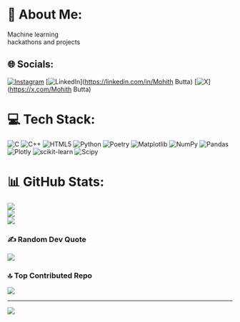 # 💫 About Me:
Machine learning <br>hackathons and projects<br>


## 🌐 Socials:
[![Instagram](https://img.shields.io/badge/Instagram-%23E4405F.svg?logo=Instagram&logoColor=white)](https://instagram.com/mohith_novoct2511) [![LinkedIn](https://img.shields.io/badge/LinkedIn-%230077B5.svg?logo=linkedin&logoColor=white)](https://linkedin.com/in/Mohith Butta) [![X](https://img.shields.io/badge/X-black.svg?logo=X&logoColor=white)](https://x.com/Mohith Butta) 

# 💻 Tech Stack:
![C](https://img.shields.io/badge/c-%2300599C.svg?style=for-the-badge&logo=c&logoColor=white) ![C++](https://img.shields.io/badge/c++-%2300599C.svg?style=for-the-badge&logo=c%2B%2B&logoColor=white) ![HTML5](https://img.shields.io/badge/html5-%23E34F26.svg?style=for-the-badge&logo=html5&logoColor=white) ![Python](https://img.shields.io/badge/python-3670A0?style=for-the-badge&logo=python&logoColor=ffdd54) ![Poetry](https://img.shields.io/badge/Poetry-%233B82F6.svg?style=for-the-badge&logo=poetry&logoColor=0B3D8D) ![Matplotlib](https://img.shields.io/badge/Matplotlib-%23ffffff.svg?style=for-the-badge&logo=Matplotlib&logoColor=black) ![NumPy](https://img.shields.io/badge/numpy-%23013243.svg?style=for-the-badge&logo=numpy&logoColor=white) ![Pandas](https://img.shields.io/badge/pandas-%23150458.svg?style=for-the-badge&logo=pandas&logoColor=white) ![Plotly](https://img.shields.io/badge/Plotly-%233F4F75.svg?style=for-the-badge&logo=plotly&logoColor=white) ![scikit-learn](https://img.shields.io/badge/scikit--learn-%23F7931E.svg?style=for-the-badge&logo=scikit-learn&logoColor=white) ![Scipy](https://img.shields.io/badge/SciPy-%230C55A5.svg?style=for-the-badge&logo=scipy&logoColor=%white)
# 📊 GitHub Stats:
![](https://github-readme-stats.vercel.app/api?username=mohithnovoct&theme=shadow_green&hide_border=false&include_all_commits=true&count_private=true)<br/>
![](https://github-readme-streak-stats.herokuapp.com/?user=mohithnovoct&theme=shadow_green&hide_border=false)<br/>
![](https://github-readme-stats.vercel.app/api/top-langs/?username=mohithnovoct&theme=shadow_green&hide_border=false&include_all_commits=true&count_private=true&layout=compact)

### ✍️ Random Dev Quote
![](https://quotes-github-readme.vercel.app/api?type=horizontal&theme=gruvbox)

### 🔝 Top Contributed Repo
![](https://github-contributor-stats.vercel.app/api?username=mohithnovoct&limit=5&theme=shadow_green&combine_all_yearly_contributions=true)

---
[![](https://visitcount.itsvg.in/api?id=mohithnovoct&icon=0&color=3)](https://visitcount.itsvg.in)

<!-- Proudly created with GPRM ( https://gprm.itsvg.in ) -->
